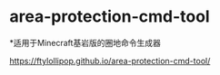 # area-protection-cmd-tool

*适用于Minecraft基岩版的圈地命令生成器
 
https://ftylollipop.github.io/area-protection-cmd-tool/
